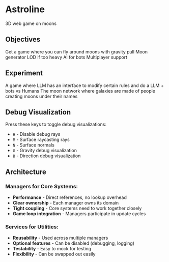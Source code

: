 # Astroline
3D web game on moons

## Objectives

Get a game where you can fly around moons with gravity pull
Moon generator
LOD if too heavy
AI for bots
Multiplayer support

## Experiment

A game where LLM has an interface to modify certain rules and do a LLM + bots vs Humans
The moon network where galaxies are made of people creating moons under their names

## Debug Visualization

Press these keys to toggle debug visualizations:

- `H` - Disable debug rays
- `M` - Surface raycasting rays
- `N` - Surface normals
- `G` - Gravity debug visualization
- `B` - Direction debug visualization

## Architecture

### Managers for Core Systems:
- **Performance** - Direct references, no lookup overhead
- **Clear ownership** - Each manager owns its domain
- **Tight coupling** - Core systems need to work together closely
- **Game loop integration** - Managers participate in update cycles

### Services for Utilities:
- **Reusability** - Used across multiple managers
- **Optional features** - Can be disabled (debugging, logging)
- **Testability** - Easy to mock for testing
- **Flexibility** - Can be swapped out easily